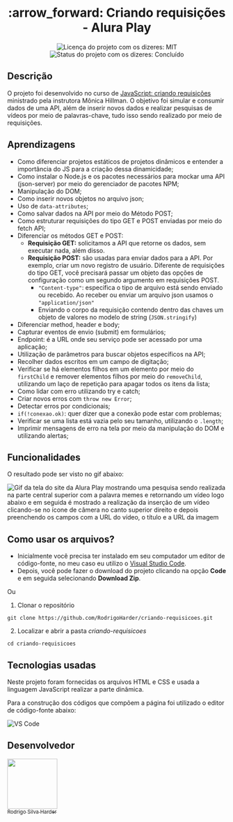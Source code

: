 <h1 align="center">:arrow_forward: Criando requisições - Alura Play</h1>

<div>
  <p align="center">
    <img alt="Licença do projeto com os dizeres: MIT" src="https://img.shields.io/github/license/RodrigoHarder/criando-requisicoes.svg">
    <img alt="Status do projeto com os dizeres: Concluído" src="https://img.shields.io/static/v1?label=Status&message=Concluído &color=green">
  </p>
</div>

## **Descrição**

O projeto foi desenvolvido no curso de [JavaScript: criando requisições](https://cursos.alura.com.br/course/javascript-criando-requisicoes) ministrado pela instrutora Mônica Hillman. O objetivo foi simular e consumir dados de uma API, além de inserir novos dados e realizar pesquisas de vídeos por meio de palavras-chave, tudo isso sendo realizado por meio de requisições.

## **Aprendizagens** 

- Como diferenciar projetos estáticos de projetos dinâmicos e entender a importância do JS para a criação dessa dinamicidade;
- Como instalar o Node.js e os pacotes necessários para mockar uma API (json-server) por meio do gerenciador de pacotes NPM;
- Manipulação do DOM;
- Como inserir novos objetos no arquivo json;
- Uso de `data-attributes`;
- Como salvar dados na API por meio do Método POST;
- Como estruturar requisições do tipo GET e POST enviadas por meio do fetch API;
- Diferenciar os métodos GET e POST:
    - **Requisição GET:** solicitamos a API que retorne os dados, sem executar nada, além disso.
    - **Requisição POST:** são usadas para enviar dados para a API. Por exemplo, criar um novo registro de usuário. Diferente de requisições do tipo GET, você precisará passar um objeto das opções de configuração como um segundo argumento em requisições POST.
        - `"Content-type"`: especifica o tipo de arquivo está sendo enviado ou recebido. Ao receber ou enviar um arquivo json usamos o `"application/json"`
        - Enviando o corpo da requisição contendo dentro das chaves um objeto de valores no modelo de string (`JSON.stringify`)
- Diferenciar method, header e body;
- Capturar eventos de envio (submit) em formulários;
- Endpoint: é a URL onde seu serviço pode ser acessado por uma aplicação;
- Utilização de parâmetros para buscar objetos específicos na API;
- Recolher dados escritos em um campo de digitação;
- Verificar se há elementos filhos em um elemento por meio do `firstChild` e remover elementos filhos por meio do `removeChild`, utilizando um laço de repetição para apagar todos os itens da lista;
- Como lidar com erro utilizando try e catch;
- Criar novos erros com `throw new Error`;
- Detectar erros por condicionais;
- `if(!conexao.ok)`: quer dizer que a conexão pode estar com problemas;
- Verificar se uma lista está vazia pelo seu tamanho, utilizando o `.length`;
- Imprimir mensagens de erro na tela por meio da manipulação do DOM e utilizando alertas;

## **Funcionalidades**

O resultado pode ser visto no gif abaixo:

![Gif da tela do site da Alura Play mostrando uma pesquisa sendo realizada na parte central superior com a palavra memes e retornando um vídeo logo abaixo e em seguida é mostrado a realização da inserção de um vídeo clicando-se no ícone de câmera no canto superior direito e depois preenchendo os campos com a URL do vídeo, o título e a URL da imagem](video-resultado.gif)

## **Como usar os arquivos?**

- Inicialmente você precisa ter instalado em seu computador um editor de código-fonte, no meu caso eu utilizo o [Visual Studio Code](https://code.visualstudio.com/download). 
- Depois, você pode fazer o download do projeto clicando na opção **Code** e em seguida selecionando **Download Zip**.

Ou

1. Clonar o repositório

```
git clone https://github.com/RodrigoHarder/criando-requisicoes.git
```
2. Localizar e abrir a pasta *criando-requisicoes*

```
cd criando-requisicoes
```

## **Tecnologias usadas**

Neste projeto foram fornecidas os arquivos HTML e CSS e usada a linguagem JavaScript realizar a parte dinâmica.

Para a construção dos códigos que compõem a página foi utilizado o editor de código-fonte abaixo:

<img align="center" alt="VS Code" src="https://img.shields.io/badge/Visual_Studio-5C2D91?style=for-the-badge&logo=visual%20studio&logoColor=white">

## Desenvolvedor

[<img src="https://avatars.githubusercontent.com/u/114362538?v=4" width=115><br><sub>Rodrigo Silva Harder</sub>](https://github.com/RodrigoHarder)
